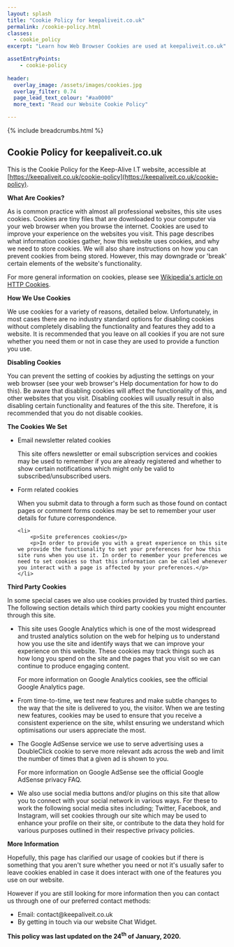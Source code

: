 ```yaml
---
layout: splash
title: "Cookie Policy for keepaliveit.co.uk"
permalink: /cookie-policy.html
classes:
  - cookie_policy
excerpt: "Learn how Web Browser Cookies are used at keepaliveit.co.uk"

assetEntryPoints:
    - cookie-policy
    
header:
  overlay_image: /assets/images/cookies.jpg
  overlay_filter: 0.74
  page_lead_text_colour: "#aa0000"
  more_text: "Read our Website Cookie Policy"

---
```


{% include breadcrumbs.html %}

## <i class="fas fa-cookie page-title-icon" aria-hidden="true"></i> Cookie Policy for keepaliveit.co.uk

This is the Cookie Policy for the Keep-Alive I.T website, accessible at [https://keepaliveit.co.uk/cookie-policy](https://keepaliveit.co.uk/cookie-policy).

<p><strong>What Are Cookies?</strong></p>

<p>As is common practice with almost all professional websites, this site uses cookies. Cookies are tiny files that are downloaded to your computer via your web browser when you browse the internet. Cookies are used to improve your experience on the websites you visit. This page describes what information cookies gather, how this website uses cookies, and why we need to store cookies. We will also share instructions on how you can prevent cookies from being stored. However, this may downgrade or 'break' certain elements of the website's functionality.</p>

<p>For more general information on cookies, please see <a target="_blank" href="https://en.wikipedia.org/wiki/HTTP_cookie">Wikipedia's article on HTTP Cookies</a>.</p>

<p><strong>How We Use Cookies</strong></p>

<p>We use cookies for a variety of reasons, detailed below. Unfortunately, in most cases there are no industry standard options for disabling cookies without completely disabling the functionality and features they add to a website. It is recommended that you leave on all cookies if you are not sure whether you need them or not in case they are used to provide a function you use.</p>

<p><strong>Disabling Cookies</strong></p>

<p>You can prevent the setting of cookies by adjusting the settings on your web browser (see your web browser's Help documentation for how to do this). Be aware that disabling cookies will affect the functionality of this, and other websites that you visit. Disabling cookies will usually result in also disabling certain functionality and features of the this site. Therefore, it is recommended that you do not disable cookies.</p>

<p><strong>The Cookies We Set</strong></p>

<ul>    
    <li>
        <p>Email newsletter related cookies</p>
        <p>This site offers newsletter or email subscription services and cookies may be used to remember if you are already registered and whether to show certain notifications which might only be valid to subscribed/unsubscribed users.</p>
    </li>
    <li>
        <p>Form related cookies</p>
        <p>When you submit data to through a form such as those found on contact pages or comment forms cookies may be set to remember your user details for future correspondence.</p>
    </li>
    
    <li>
        <p>Site preferences cookies</p>
        <p>In order to provide you with a great experience on this site we provide the functionality to set your preferences for how this site runs when you use it. In order to remember your preferences we need to set cookies so that this information can be called whenever you interact with a page is affected by your preferences.</p>
    </li>
</ul>

<p><strong>Third Party Cookies</strong></p>

<p>In some special cases we also use cookies provided by trusted third parties. The following section details which third party cookies you might encounter through this site.</p>

<ul>
    <li>
        <p>This site uses Google Analytics which is one of the most widespread and trusted analytics solution on the web for helping us to understand how you use the site and identify ways that we can improve your experience on this website. These cookies may track things such as how long you spend on the site and the pages that you visit so we can continue to produce engaging content.</p>
        <p>For more information on Google Analytics cookies, see the official Google Analytics page.</p>
    </li>
    <li>
        <p>From time-to-time, we test new features and make subtle changes to the way that the site is delivered to you, the visitor. When we are testing new features, cookies may be used to ensure that you receive a consistent experience on the site, whilst ensuring we understand which optimisations our users appreciate the most.</p>
    </li>
    <li>
        <p>The Google AdSense service we use to serve advertising uses a DoubleClick cookie to serve more relevant ads across the web and limit the number of times that a given ad is shown to you.</p>
        <p>For more information on Google AdSense see the official Google AdSense privacy FAQ.</p>
    </li>
    <li>
        <p>We also use social media buttons and/or plugins on this site that allow you to connect with your social network in various ways. For these to work the following social media sites including; Twitter, Facebook, and Instagram, will set cookies through our site which may be used to enhance your profile on their site, or contribute to the data they hold for various purposes outlined in their respective privacy policies.</p>
    </li>
</ul>

<p><strong>More Information</strong></p>

<p>Hopefully, this page has clarified our usage of cookies but if there is something that you aren't sure whether you need or not it's usually safer to leave cookies enabled in case it does interact with one of the features you use on our website.</p>

<p>However if you are still looking for more information then you can contact us through one of our preferred contact methods:</p>

<ul>
    <li>Email: contact@keepaliveit.co.uk</li>
    <li>By getting in touch via our website Chat Widget.</li>
</ul>

<p><strong>This policy was last updated on the 24<sup>th</sup> of January, 2020.</strong></p>
